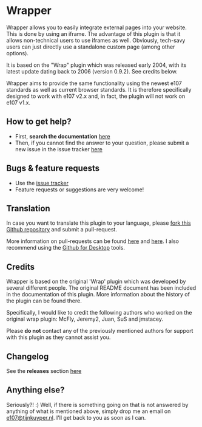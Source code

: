 # Wrapper #
Wrapper allows you to easily integrate external pages into your website. This is done by using an iframe. The advantage of this plugin is that it allows non-technical users to use iframes as well. Obviously, tech-savy users can just directly use a standalone custom page (among other options).

It is based on the "Wrap" plugin which was released early 2004, with its latest update dating back to 2006 (version 0.9.2). See credits below.

Wrapper aims to provide the same functionality using the newest e107 standards as well as current browser standards. It is therefore specifically designed to work with e107 v2.x and, in fact, the plugin will not work on e107 v1.x.

## How to get help? ##

* First, **search the documentation** [here](https://github.com/Moc/Wrapper/wiki)
* Then, if you cannot find the answer to your question, please submit a new issue in the issue tracker [here](https://github.com/Moc/Wrapper/issues)

## Bugs &  feature requests ##
* Use the [issue tracker](https://github.com/Moc/Wrapper/issues)
* Feature requests or suggestions are very welcome!

## Translation ##
In case you want to translate this plugin to your language, please [fork this Github repository](https://help.github.com/articles/fork-a-repo) and submit a pull-request.

More information on pull-requests can be found [here](https://help.github.com/articles/using-pull-requests) and [here](http://guides.github.com/overviews/flow/).
I also recommend using the [Github for Desktop](https://desktop.github.com/) tools.

## Credits ##
Wrapper is based on the original 'Wrap' plugin which was developed by several different people. The original README document has been included in the documentation of this plugin. More information about the history of the plugin can be found there.

Specifically, I would like to credit the following authors who worked on the original wrap plugin: McFly, Jeremy2, Juan, SuS and jmstacey.

Please **do not** contact any of the previously mentioned authors for support with this plugin as they cannot assist you.

## Changelog ##
See the **releases** section [here](https://github.com/Moc/wrapper/releases)

## Anything else? ##
Seriously?! :) Well, if there is something going on that is not answered by anything of what is mentioned above, simply drop me an email on e107@tijnkuyper.nl. I'll get back to you as soon as I can.
